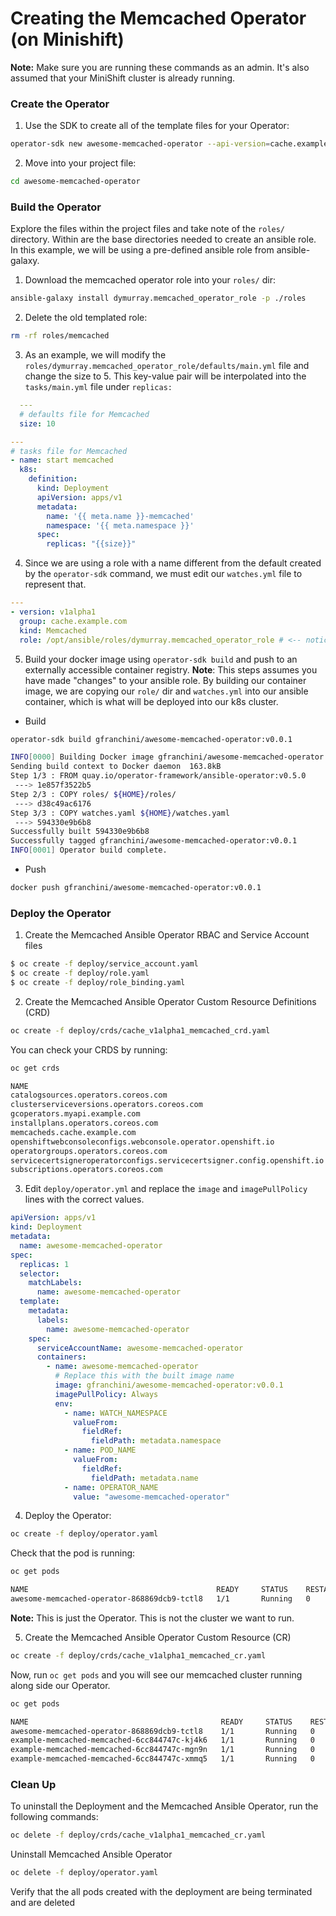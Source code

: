 # Creating the Memcached Operator (on Minishift)

**Note:** Make sure you are running these commands as an admin. It's also assumed that your MiniShift cluster is already running.

### Create the Operator
1. Use the SDK to create all of the template files for your Operator:
```bash
operator-sdk new awesome-memcached-operator --api-version=cache.example.com/v1alpha1 --kind=Memcached --type=ansible
```

2. Move into your project file:
``` bash
cd awesome-memcached-operator
```

### Build the Operator

Explore the files within the project files and take note of the `roles/` directory. Within are the base directories needed to create an ansible role. In this example, we will be using a pre-defined ansible role from ansible-galaxy.

1. Download the memcached operator role into your `roles/` dir:
```bash
ansible-galaxy install dymurray.memcached_operator_role -p ./roles
```

2. Delete the old templated role:

```bash
rm -rf roles/memcached
```

3. As an example, we will modify the `roles/dymurray.memcached_operator_role/defaults/main.yml` file and change the size to 5. This key-value pair will be interpolated into the `tasks/main.yml` file under `replicas:`

```yml
  ---
  # defaults file for Memcached
  size: 10
```

```yml
---
# tasks file for Memcached
- name: start memcached
  k8s:
    definition:
      kind: Deployment
      apiVersion: apps/v1
      metadata:
        name: '{{ meta.name }}-memcached'
        namespace: '{{ meta.namespace }}'
      spec:
        replicas: "{{size}}"
```
4. Since we are using a role with a name different from the default created by the `operator-sdk` command, we must edit our `watches.yml` file to represent that.

```yml
---
- version: v1alpha1
  group: cache.example.com
  kind: Memcached
  role: /opt/ansible/roles/dymurray.memcached_operator_role # <-- notice me senpai
```

5. Build your docker image using `operator-sdk build` and push to an externally accessible container registry. **Note**: This steps assumes you have made "changes" to your ansible role. By building our container image, we are copying our `role/` dir and `watches.yml` into our ansible container, which is what will be deployed into our k8s cluster.

  * Build
```bash
operator-sdk build gfranchini/awesome-memcached-operator:v0.0.1

INFO[0000] Building Docker image gfranchini/awesome-memcached-operator:v0.0.1
Sending build context to Docker daemon  163.8kB
Step 1/3 : FROM quay.io/operator-framework/ansible-operator:v0.5.0
 ---> 1e857f3522b5
Step 2/3 : COPY roles/ ${HOME}/roles/
 ---> d38c49ac6176
Step 3/3 : COPY watches.yaml ${HOME}/watches.yaml
 ---> 594330e9b6b8
Successfully built 594330e9b6b8
Successfully tagged gfranchini/awesome-memcached-operator:v0.0.1
INFO[0001] Operator build complete.
```
  * Push
```bash
docker push gfranchini/awesome-memcached-operator:v0.0.1
```


### Deploy the Operator
1. Create the Memcached Ansible Operator RBAC and Service Account files

```bash
$ oc create -f deploy/service_account.yaml
$ oc create -f deploy/role.yaml
$ oc create -f deploy/role_binding.yaml

```

2. Create the Memcached Ansible Operator Custom Resource Definitions (CRD)

```bash
oc create -f deploy/crds/cache_v1alpha1_memcached_crd.yaml
```

You can check your CRDS by running:
```bash
oc get crds

NAME                                                                     CREATED AT
catalogsources.operators.coreos.com                                      2019-02-27T20:51:11Z
clusterserviceversions.operators.coreos.com                              2019-02-27T20:51:11Z
gcoperators.myapi.example.com                                            2019-02-28T04:22:54Z
installplans.operators.coreos.com                                        2019-02-27T20:51:11Z
memcacheds.cache.example.com                                             2019-02-28T16:51:54Z
openshiftwebconsoleconfigs.webconsole.operator.openshift.io              2019-02-27T20:36:13Z
operatorgroups.operators.coreos.com                                      2019-02-27T20:51:11Z
servicecertsigneroperatorconfigs.servicecertsigner.config.openshift.io   2019-02-27T20:33:35Z
subscriptions.operators.coreos.com                                       2019-02-27T20:51:11Z
```

3. Edit `deploy/operator.yml` and replace the `image` and `imagePullPolicy` lines with the correct values.

```yml
apiVersion: apps/v1
kind: Deployment
metadata:
  name: awesome-memcached-operator
spec:
  replicas: 1
  selector:
    matchLabels:
      name: awesome-memcached-operator
  template:
    metadata:
      labels:
        name: awesome-memcached-operator
    spec:
      serviceAccountName: awesome-memcached-operator
      containers:
        - name: awesome-memcached-operator
          # Replace this with the built image name
          image: gfranchini/awesome-memcached-operator:v0.0.1
          imagePullPolicy: Always
          env:
            - name: WATCH_NAMESPACE
              valueFrom:
                fieldRef:
                  fieldPath: metadata.namespace
            - name: POD_NAME
              valueFrom:
                fieldRef:
                  fieldPath: metadata.name
            - name: OPERATOR_NAME
              value: "awesome-memcached-operator"
```

4. Deploy the Operator:
```bash
oc create -f deploy/operator.yaml
```
Check that the pod is running:

```bash
oc get pods

NAME                                          READY     STATUS    RESTARTS   AGE
awesome-memcached-operator-868869dcb9-tctl8   1/1       Running   0          12s
```

**Note:** This is just the Operator. This is not the cluster we want to run.

5. Create the Memcached Ansible Operator Custom Resource (CR)

```bash
oc create -f deploy/crds/cache_v1alpha1_memcached_cr.yaml
```

Now, run `oc get pods` and you will see our memcached cluster running along side our Operator.

```bash
oc get pods

NAME                                           READY     STATUS    RESTARTS   AGE
awesome-memcached-operator-868869dcb9-tctl8    1/1       Running   0          2m
example-memcached-memcached-6cc844747c-kj4k6   1/1       Running   0          5s
example-memcached-memcached-6cc844747c-mgn9n   1/1       Running   0          5s
example-memcached-memcached-6cc844747c-xmmq5   1/1       Running   0          5s
```

### Clean Up

To uninstall the Deployment and the Memcached Ansible Operator, run the following commands:

```bash
oc delete -f deploy/crds/cache_v1alpha1_memcached_cr.yaml
```
Uninstall Memcached Ansible Operator
```bash
oc delete -f deploy/operator.yaml
```

Verify that the all pods created with the deployment are being terminated and are deleted
